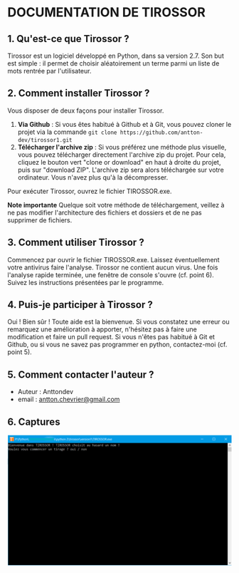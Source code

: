 # DOCUMENTATION DE TIROSSOR
## 1. Qu'est-ce que Tirossor ?
Tirossor est un logiciel développé en Python, dans sa version 2.7. Son but est simple : il permet de choisir aléatoirement un terme parmi un liste de mots rentrée par l'utilisateur.

## 2. Comment installer Tirossor ?
Vous disposer de deux façons pour installer Tirossor. 
1. **Via Github** : Si vous êtes habitué à Github et à Git, vous pouvez cloner le projet via la commande `git clone https://github.com/antton-dev/tirossor1.git`
2. **Télécharger l'archive zip** : Si vous préférez une méthode plus visuelle, vous pouvez télécharger directement l'archive zip du projet. Pour cela, cliquez le bouton vert "clone or download" en haut à droite du projet, puis sur "download ZIP". L'archive zip sera alors téléchargée sur votre ordinateur. Vous n'avez plus qu'à la décompresser.

Pour exécuter Tirossor, ouvrez le fichier TIROSSOR.exe.

**Note importante**
Quelque soit votre méthode de téléchargement, veillez à ne pas modifier l'architecture des fichiers et dossiers et de ne pas supprimer de fichiers.

## 3. Comment utiliser Tirossor ?
Commencez par ouvrir le fichier TIROSSOR.exe. Laissez éventuellement votre antivirus faire l'analyse. Tirossor ne contient aucun virus.
Une fois l'analyse rapide terminée, une fenêtre de console s'ouvre (cf. point 6). Suivez les instructions présentées par le programme.

## 4. Puis-je participer à Tirossor ?
Oui ! Bien sûr ! Toute aide est la bienvenue. Si vous constatez une erreur ou remarquez une amélioration à apporter, n'hésitez pas à faire une modification et faire un pull request. Si vous n'êtes pas habitué à Git et Github, ou si vous ne savez pas programmer en python, contactez-moi (cf. point 5).

## 5. Comment contacter l'auteur ?
- Auteur : Anttondev
- email : antton.chevrier@gmail.com

## 6. Captures
![capture1](doc/capture1.png)
